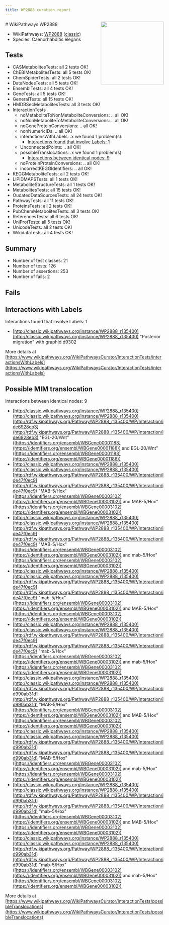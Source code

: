 ```yaml
---
title: WP2888 curation report
---
```


<img style="float: right; width: 200px" src="https://upload.wikimedia.org/wikipedia/commons/thumb/8/83/Wplogo_with_text_500.png/640px-Wplogo_with_text_500.png" />
# WikiPathways WP2888

* WikiPathways: [WP2888](https://wikipathways.org/pathways/WP2888) ([classic](https://classic.wikipathways.org/instance/WP2888))
* Species: Caenorhabditis elegans
## Tests
* CASMetabolitesTests: all 2 tests OK!
* ChEBIMetabolitesTests: all 5 tests OK!
* ChemSpiderTests: all 2 tests OK!
* DataNodesTests: all 5 tests OK!
* EnsemblTests: all 4 tests OK!
* GeneTests: all 5 tests OK!
* GeneralTests: all 15 tests OK!
* HMDBSecMetabolitesTests: all 3 tests OK!
* InteractionTests
    * noMetaboliteToNonMetaboliteConversions: .. all OK!
    * noNonMetaboliteToMetaboliteConversions: .. all OK!
    * noGeneProteinConversions: .. all OK!
    * nonNumericIDs: .. all OK!
    * interactionsWithLabels: .x we found 1 problem(s):
        * [Interactions found that involve Labels: 1](#630d2678)
    * UnconnectedPoints: .. all OK!
    * possibleTranslocations: .x we found 1 problem(s):
        * [Interactions between identical nodes: 9](#1c11820e)
    * noProteinProteinConversions: .. all OK!
    * incorrectKEGGIdentifiers: .. all OK!
* KEGGMetaboliteTests: all 2 tests OK!
* LIPIDMAPSTests: all 1 tests OK!
* MetaboliteStructureTests: all 1 tests OK!
* MetabolitesTests: all 15 tests OK!
* OudatedDataSourcesTests: all 24 tests OK!
* PathwayTests: all 11 tests OK!
* ProteinsTests: all 2 tests OK!
* PubChemMetabolitesTests: all 3 tests OK!
* ReferencesTests: all 6 tests OK!
* UniProtTests: all 5 tests OK!
* UnicodeTests: all 2 tests OK!
* WikidataTests: all 4 tests OK!


## Summary

* Number of test classes: 21
* Number of tests: 126
* Number of assertions: 253
* Number of fails: 2

## Fails

<a name="630d2678" />

## Interactions with Labels

Interactions found that involve Labels: 1

* [http://classic.wikipathways.org/instance/WP2888_r135400](http://classic.wikipathways.org/instance/WP2888_r135400) "Posterior migration" with graphId d9302


More details at [https://www.wikipathways.org/WikiPathwaysCurator/InteractionTests/interactionsWithLabels](https://www.wikipathways.org/WikiPathwaysCurator/InteractionTests/interactionsWithLabels)

<a name="1c11820e" />

## Possible MIM translocation

Interactions between identical nodes: 9

* [http://classic.wikipathways.org/instance/WP2888_r135400](http://classic.wikipathways.org/instance/WP2888_r135400) [http://rdf.wikipathways.org/Pathway/WP2888_r135400/WP/Interaction/ide6928eb3](http://rdf.wikipathways.org/Pathway/WP2888_r135400/WP/Interaction/ide6928eb3) "EGL-20/Wnt" ([https://identifiers.org/ensembl/WBGene00001188](https://identifiers.org/ensembl/WBGene00001188)) and 
EGL-20/Wnt" ([https://identifiers.org/ensembl/WBGene00001188](https://identifiers.org/ensembl/WBGene00001188))
* [http://classic.wikipathways.org/instance/WP2888_r135400](http://classic.wikipathways.org/instance/WP2888_r135400) [http://rdf.wikipathways.org/Pathway/WP2888_r135400/WP/Interaction/ide47f0ec9](http://rdf.wikipathways.org/Pathway/WP2888_r135400/WP/Interaction/ide47f0ec9) "MAB-5/Hox" ([https://identifiers.org/ensembl/WBGene00003102](https://identifiers.org/ensembl/WBGene00003102)) and 
MAB-5/Hox" ([https://identifiers.org/ensembl/WBGene00003102](https://identifiers.org/ensembl/WBGene00003102))
* [http://classic.wikipathways.org/instance/WP2888_r135400](http://classic.wikipathways.org/instance/WP2888_r135400) [http://rdf.wikipathways.org/Pathway/WP2888_r135400/WP/Interaction/ide47f0ec9](http://rdf.wikipathways.org/Pathway/WP2888_r135400/WP/Interaction/ide47f0ec9) "MAB-5/Hox" ([https://identifiers.org/ensembl/WBGene00003102](https://identifiers.org/ensembl/WBGene00003102)) and 
mab-5/Hox" ([https://identifiers.org/ensembl/WBGene00003102](https://identifiers.org/ensembl/WBGene00003102))
* [http://classic.wikipathways.org/instance/WP2888_r135400](http://classic.wikipathways.org/instance/WP2888_r135400) [http://rdf.wikipathways.org/Pathway/WP2888_r135400/WP/Interaction/ide47f0ec9](http://rdf.wikipathways.org/Pathway/WP2888_r135400/WP/Interaction/ide47f0ec9) "mab-5/Hox" ([https://identifiers.org/ensembl/WBGene00003102](https://identifiers.org/ensembl/WBGene00003102)) and 
MAB-5/Hox" ([https://identifiers.org/ensembl/WBGene00003102](https://identifiers.org/ensembl/WBGene00003102))
* [http://classic.wikipathways.org/instance/WP2888_r135400](http://classic.wikipathways.org/instance/WP2888_r135400) [http://rdf.wikipathways.org/Pathway/WP2888_r135400/WP/Interaction/ide47f0ec9](http://rdf.wikipathways.org/Pathway/WP2888_r135400/WP/Interaction/ide47f0ec9) "mab-5/Hox" ([https://identifiers.org/ensembl/WBGene00003102](https://identifiers.org/ensembl/WBGene00003102)) and 
mab-5/Hox" ([https://identifiers.org/ensembl/WBGene00003102](https://identifiers.org/ensembl/WBGene00003102))
* [http://classic.wikipathways.org/instance/WP2888_r135400](http://classic.wikipathways.org/instance/WP2888_r135400) [http://rdf.wikipathways.org/Pathway/WP2888_r135400/WP/Interaction/id990ab31d](http://rdf.wikipathways.org/Pathway/WP2888_r135400/WP/Interaction/id990ab31d) "MAB-5/Hox" ([https://identifiers.org/ensembl/WBGene00003102](https://identifiers.org/ensembl/WBGene00003102)) and 
MAB-5/Hox" ([https://identifiers.org/ensembl/WBGene00003102](https://identifiers.org/ensembl/WBGene00003102))
* [http://classic.wikipathways.org/instance/WP2888_r135400](http://classic.wikipathways.org/instance/WP2888_r135400) [http://rdf.wikipathways.org/Pathway/WP2888_r135400/WP/Interaction/id990ab31d](http://rdf.wikipathways.org/Pathway/WP2888_r135400/WP/Interaction/id990ab31d) "MAB-5/Hox" ([https://identifiers.org/ensembl/WBGene00003102](https://identifiers.org/ensembl/WBGene00003102)) and 
mab-5/Hox" ([https://identifiers.org/ensembl/WBGene00003102](https://identifiers.org/ensembl/WBGene00003102))
* [http://classic.wikipathways.org/instance/WP2888_r135400](http://classic.wikipathways.org/instance/WP2888_r135400) [http://rdf.wikipathways.org/Pathway/WP2888_r135400/WP/Interaction/id990ab31d](http://rdf.wikipathways.org/Pathway/WP2888_r135400/WP/Interaction/id990ab31d) "mab-5/Hox" ([https://identifiers.org/ensembl/WBGene00003102](https://identifiers.org/ensembl/WBGene00003102)) and 
MAB-5/Hox" ([https://identifiers.org/ensembl/WBGene00003102](https://identifiers.org/ensembl/WBGene00003102))
* [http://classic.wikipathways.org/instance/WP2888_r135400](http://classic.wikipathways.org/instance/WP2888_r135400) [http://rdf.wikipathways.org/Pathway/WP2888_r135400/WP/Interaction/id990ab31d](http://rdf.wikipathways.org/Pathway/WP2888_r135400/WP/Interaction/id990ab31d) "mab-5/Hox" ([https://identifiers.org/ensembl/WBGene00003102](https://identifiers.org/ensembl/WBGene00003102)) and 
mab-5/Hox" ([https://identifiers.org/ensembl/WBGene00003102](https://identifiers.org/ensembl/WBGene00003102))


More details at [https://www.wikipathways.org/WikiPathwaysCurator/InteractionTests/possibleTranslocations](https://www.wikipathways.org/WikiPathwaysCurator/InteractionTests/possibleTranslocations)

